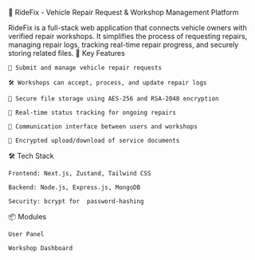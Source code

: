 🚗 RideFix - Vehicle Repair Request & Workshop Management Platform

RideFix is a full-stack web application that connects vehicle owners with verified repair workshops. It simplifies the process of requesting repairs, managing repair logs, tracking real-time repair progress, and securely storing related files.
🔧 Key Features

    🧾 Submit and manage vehicle repair requests

    🛠 Workshops can accept, process, and update repair logs

    🔐 Secure file storage using AES-256 and RSA-2048 encryption

    📡 Real-time status tracking for ongoing repairs

    💬 Communication interface between users and workshops

    📁 Encrypted upload/download of service documents

🛠 Tech Stack

    Frontend: Next.js, Zustand, Tailwind CSS

    Backend: Node.js, Express.js, MongoDB

    Security: bcrypt for  password-hashing

📦 Modules

    User Panel

    Workshop Dashboard



